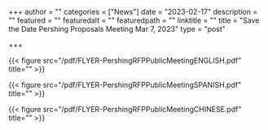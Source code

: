 +++
author = ""
categories = ["News"]
date = "2023-02-17"
description = ""
featured = ""
featuredalt = ""
featuredpath = ""
linktitle = ""
title = "Save the Date Pershing Proposals Meeting Mar 7, 2023"
type = "post"

+++ 

{{< figure src="/pdf/FLYER-PershingRFPPublicMeetingENGLISH.pdf" title="" >}}

{{< figure src="/pdf/FLYER-PershingRFPPublicMeetingSPANISH.pdf" title="" >}}

{{< figure src="/pdf/FLYER-PershingRFPPublicMeetingCHINESE.pdf" title="" >}}



